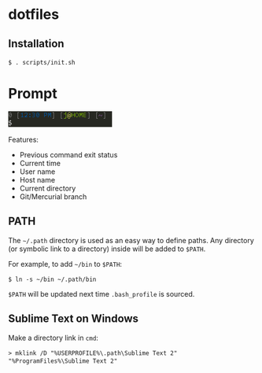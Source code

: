 # dotfiles

## Installation

    $ . scripts/init.sh

# Prompt

![git bash prompt](docs/images/git-bash.png)

Features:
* Previous command exit status
* Current time
* User name
* Host name
* Current directory
* Git/Mercurial branch

## PATH

The `~/.path` directory is used as an easy way to define paths. Any directory
(or symbolic link to a directory) inside will be added to `$PATH`.

For example, to add `~/bin` to `$PATH`:

    $ ln -s ~/bin ~/.path/bin

`$PATH` will be updated next time `.bash_profile` is sourced.

## Sublime Text on Windows

Make a directory link in `cmd`:

    > mklink /D "%USERPROFILE%\.path\Sublime Text 2" "%ProgramFiles%\Sublime Text 2"
